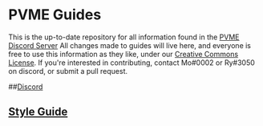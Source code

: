 # PVME Guides
This is the up-to-date repository for all information found in the [PVME Discord Server](https://discord.gg/6djqFVN)
All changes made to guides will live here, and everyone is free to use this information as they like, under our [Creative Commons License](LICENSE.txt).
If you're interested in contributing, contact Mo#0002 or Ry#3050 on discord, or submit a pull request.

##[Discord](https://discord.gg/6djqFVN)

## [Style Guide](style-guide.md)
